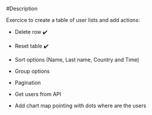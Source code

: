 #Description

Exercice to create a table of user lists and add actions:

- Delete row ✔️
- Reset table ✔️
- Sort options (Name, Last name, Country and Time)
- Group options
- Pagination
- Get users from API

- Add chart map pointing with dots where are the users
